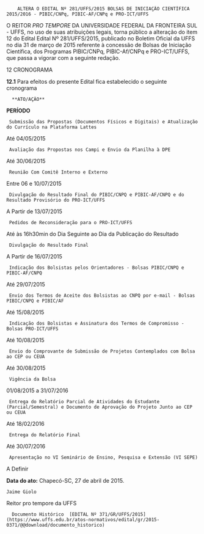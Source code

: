         ALTERA O EDITAL Nº 281/UFFS/2015 BOLSAS DE INICIAÇÃO CIENTÍFICA 2015/2016 - PIBIC/CNPq, PIBIC-AF/CNPq e PRO-ICT/UFFS  

O REITOR *PRO TEMPORE* DA UNIVERSIDADE FEDERAL DA FRONTEIRA SUL - UFFS, no uso de suas atribuições legais, torna público a alteração do item 12 do Edital Edital Nº 281/UFFS/2015, publicado no Boletim Oficial da UFFS no dia 31 de março de 2015 referente à concessão de Bolsas de Iniciação Científica, dos Programas PIBIC/CNPq, PIBIC-Af/CNPq e PRO-ICT/UFFS, que passa a vigorar com a seguinte redação.

 12 CRONOGRAMA

 **12.1** Para efeitos do presente Edital fica estabelecido o seguinte cronograma

      **ATO/AÇÃO** 

   **PERÍODO** 

     Submissão das Propostas (Documentos Físicos e Digitais) e Atualização do Currículo na Plataforma Lattes 

   Até 04/05/2015 

     Avaliação das Propostas nos Campi e Envio da Planilha à DPE 

   Até 30/06/2015 

     Reunião Com Comitê Interno e Externo 

   Entre 06 e 10/07/2015 

     Divulgação do Resultado Final do PIBIC/CNPQ e PIBIC-AF/CNPQ e do Resultado Provisório do PRO-ICT/UFFS 

   A Partir de 13/07/2015 

     Pedidos de Reconsideração para o PRO-ICT/UFFS 

   Até às 16h30min do Dia Seguinte ao Dia da Publicação do Resultado 

     Divulgação do Resultado Final 

   A Partir de 16/07/2015 

     Indicação dos Bolsistas pelos Orientadores - Bolsas PIBIC/CNPQ e PIBIC-AF/CNPQ 

   Até 29/07/2015 

     Envio dos Termos de Aceite dos Bolsistas ao CNPQ por e-mail - Bolsas PIBIC/CNPQ e PIBIC/AF 

   Até 15/08/2015 

     Indicação dos Bolsistas e Assinatura dos Termos de Compromisso - Bolsas PRO-ICT/UFFS 

   Até 10/08/2015 

     Envio do Comprovante de Submissão de Projetos Contemplados com Bolsa ao CEP ou CEUA 

   Até 30/08/2015 

     Vigência da Bolsa 

   01/08/2015 a 31/07/2016 

     Entrega do Relatório Parcial de Atividades do Estudante (Parcial/Semestral) e Documento de Aprovação do Projeto Junto ao CEP ou CEUA 

   Até 18/02/2016 

     Entrega do Relatório Final 

   Até 30/07/2016 

     Apresentação no VI Seminário de Ensino, Pesquisa e Extensão (VI SEPE)

   A Definir 

      

   **Data do ato:** Chapecó-SC, 27 de abril de 2015.   
 

    Jaime Giolo   
 Reitor pro tempore da UFFS 

      Documento Histórico  [EDITAL Nº 371/GR/UFFS/2015](https://www.uffs.edu.br/atos-normativos/edital/gr/2015-0371/@@download/documento_historico)     
      